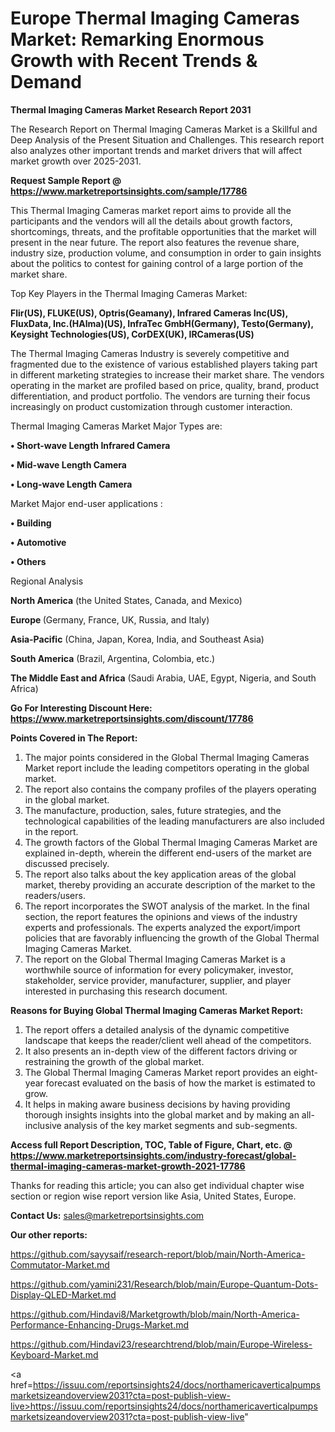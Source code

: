  # Europe Thermal Imaging Cameras Market: Remarking Enormous Growth with Recent Trends & Demand

<strong>Thermal Imaging Cameras Market Research Report 2031</strong>

The Research Report on Thermal Imaging Cameras Market is a Skillful and Deep Analysis of the Present Situation and Challenges. This research report also analyzes other important trends and market drivers that will affect market growth over 2025-2031.

<strong>Request Sample Report @ <a href=https://www.marketreportsinsights.com/sample/17786>https://www.marketreportsinsights.com/sample/17786</a></strong>

This Thermal Imaging Cameras market report aims to provide all the participants and the vendors will all the details about growth factors, shortcomings, threats, and the profitable opportunities that the market will present in the near future. The report also features the revenue share, industry size, production volume, and consumption in order to gain insights about the politics to contest for gaining control of a large portion of the market share.

Top Key Players in the Thermal Imaging Cameras Market:

<strong>Flir(US), FLUKE(US), Optris(Geamany), Infrared Cameras Inc(US), FluxData, Inc.(HAlma)(US), InfraTec GmbH(Germany), Testo(Germany), Keysight Technologies(US), CorDEX(UK), IRCameras(US)</strong>

The Thermal Imaging Cameras Industry is severely competitive and fragmented due to the existence of various established players taking part in different marketing strategies to increase their market share. The vendors operating in the market are profiled based on price, quality, brand, product differentiation, and product portfolio. The vendors are turning their focus increasingly on product customization through customer interaction.

Thermal Imaging Cameras Market Major Types are:

<strong>• Short-wave Length Infrared Camera

• Mid-wave Length Camera

• Long-wave Length Camera</strong>

Market Major end-user applications :

<strong>• Building

• Automotive

• Others</strong>

Regional Analysis

</u><strong><b>North America</b></strong> (the United States, Canada, and Mexico)

<strong><b>Europe </b></strong>(Germany, France, UK, Russia, and Italy)

<strong><b>Asia-Pacific</b></strong> (China, Japan, Korea, India, and Southeast Asia)

<strong><b>South America</b></strong> (Brazil, Argentina, Colombia, etc.)

<strong><b>The Middle East and Africa</b></strong> (Saudi Arabia, UAE, Egypt, Nigeria, and South Africa)

<strong>Go For Interesting Discount Here: <a href=https://www.marketreportsinsights.com/discount/17786>https://www.marketreportsinsights.com/discount/17786</a></strong>

<strong>Points Covered in The Report:</strong>
<ol>
  <li>The major points considered in the Global Thermal Imaging Cameras Market report include the leading competitors operating in the global market.</li>
  <li>The report also contains the company profiles of the players operating in the global market.</li>
  <li>The manufacture, production, sales, future strategies, and the technological capabilities of the leading manufacturers are also included in the report.</li>
  <li>The growth factors of the Global Thermal Imaging Cameras Market are explained in-depth, wherein the different end-users of the market are discussed precisely.</li>
  <li>The report also talks about the key application areas of the global market, thereby providing an accurate description of the market to the readers/users.</li>
  <li>The report incorporates the SWOT analysis of the market. In the final section, the report features the opinions and views of the industry experts and professionals. The experts analyzed the export/import policies that are favorably influencing the growth of the Global Thermal Imaging Cameras Market.</li>
  <li>The report on the Global Thermal Imaging Cameras Market is a worthwhile source of information for every policymaker, investor, stakeholder, service provider, manufacturer, supplier, and player interested in purchasing this research document.</li>
</ol>
<strong>Reasons for Buying Global Thermal Imaging Cameras Market Report:</strong>

<ol>
  <li>The report offers a detailed analysis of the dynamic competitive landscape that keeps the reader/client well ahead of the competitors.</li>
  <li>It also presents an in-depth view of the different factors driving or restraining the growth of the global market.</li>
  <li>The Global Thermal Imaging Cameras Market report provides an eight-year forecast evaluated on the basis of how the market is estimated to grow.</li>
  <li>It helps in making aware business decisions by having providing thorough insights insights into the global market and by making an all-inclusive analysis of the key market segments and sub-segments.</li>
</ol>
<strong>Access full Report Description, TOC, Table of Figure, Chart, etc. @ <a href=https://www.marketreportsinsights.com/industry-forecast/global-thermal-imaging-cameras-market-growth-2021-17786>https://www.marketreportsinsights.com/industry-forecast/global-thermal-imaging-cameras-market-growth-2021-17786</a></strong>


Thanks for reading this article; you can also get individual chapter wise section or region wise report version like Asia, United States, Europe.

<strong>Contact Us:</strong>
sales@marketreportsinsights.com

<strong>Our other reports:</strong>

<a href=https://github.com/sayysaif/research-report/blob/main/North-America-Commutator-Market.md>https://github.com/sayysaif/research-report/blob/main/North-America-Commutator-Market.md</a>

<a href=https://github.com/yamini231/Research/blob/main/Europe-Quantum-Dots-Display-QLED-Market.md>https://github.com/yamini231/Research/blob/main/Europe-Quantum-Dots-Display-QLED-Market.md</a>

<a href=https://github.com/Hindavi8/Marketgrowth/blob/main/North-America-Performance-Enhancing-Drugs-Market.md>https://github.com/Hindavi8/Marketgrowth/blob/main/North-America-Performance-Enhancing-Drugs-Market.md</a>

<a href=https://github.com/Hindavi23/researchtrend/blob/main/Europe-Wireless-Keyboard-Market.md>https://github.com/Hindavi23/researchtrend/blob/main/Europe-Wireless-Keyboard-Market.md</a>

<a href=https://issuu.com/reportsinsights24/docs/northamericaverticalpumpsmarketsizeandoverview2031?cta=post-publish-view-live>https://issuu.com/reportsinsights24/docs/northamericaverticalpumpsmarketsizeandoverview2031?cta=post-publish-view-live</a>"
